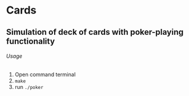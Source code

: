 # Cards
## Simulation of deck of cards with poker-playing functionality
###### Usage
1. Open command terminal
2. `make`
3. run `./poker`